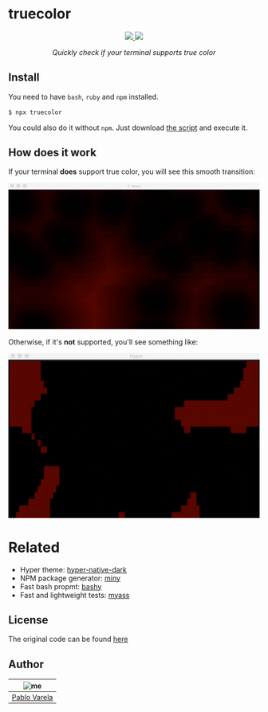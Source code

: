 # truecolor

<p align="center">
  <a href="https://github.com/pablopunk/miny"><img src="https://img.shields.io/badge/made_with-miny-1eced8.svg" /> </a>
  <a href="https://www.npmjs.com/package/truecolor"><img src="https://img.shields.io/npm/dt/truecolor.svg" /></a>
</p>

<p align="center">
  <i>Quickly check if your terminal supports true color</i>
</p>


## Install

You need to have `bash`, `ruby` and `npm` installed.

```bash
$ npx truecolor
```

You could also do it without `npm`. Just download [the script](https://github.com/pablopunk/truecolor/blob/master/truecolor) and execute it.

## How does it work

If your terminal **does** support true color, you will see this smooth transition:

![supported](https://github.com/pablopunk/art/raw/master/truecolor/supported.gif)

Otherwise, if it's **not** supported, you'll see something like:

![supported](https://github.com/pablopunk/art/raw/master/truecolor/not-supported.gif)


# Related

* Hyper theme: [hyper-native-dark](https://github.com/pablopunk/hyper-native-dark)
* NPM package generator: [miny](https://github.com/pablopunk/miny)
* Fast bash propmt: [bashy](https://github.com/pablopunk/bashy)
* Fast and lightweight tests: [myass](https://github.com/pablopunk/myass)

## License

The original code can be found [here](https://twitter.com/josh_cheek/status/1116321447234940928)


## Author

| ![me](https://gravatar.com/avatar/fa50aeff0ddd6e63273a068b04353d9d?size=100)           |
| --------------------------------- |
| [Pablo Varela](https://pablo.life)   |

